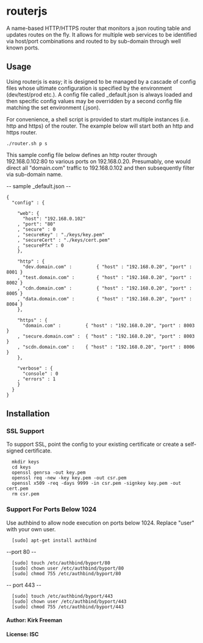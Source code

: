 # routerjs

A name-based HTTP/HTTPS router that monitors a json routing table and updates routes on the fly. It allows for multiple web services to be identified via host/port combinations and routed to by sub-domain through well known ports.

## Usage
Using routerjs is easy; it is designed to be managed by a cascade of config files whose ultimate configuration is specified by the environment (dev/test/prod etc.). A config file called _default.json is always loaded and then specific config values may be overridden by a second config file matching the set environment (<env>.json).

For convenience, a shell script is provided to start multiple instances (i.e. http and https) of the router. The example below will start both an http and https router.
```
./router.sh p s 
```
This sample config file below defines an http router through 192.168.0.102:80 to various ports on 192.168.0.20. Presumably, one would direct all "domain.com" traffic to 192.168.0.102 and then subsequently filter via sub-domain name. 

-- sample _default.json --
```
{
  "config" : {

    "web": {
      "host": "192.168.0.102"
    , "port": "80"
    , "secure" : 0
    , "secureKey" : "./keys/key.pem"
    , "secureCert" : "./keys/cert.pem"
    , "securePfx" : 0
    },

    "http" : {
      "dev.domain.com" :         { "host" : "192.168.0.20", "port" : 8001 }
    , "test.domain.com" :        { "host" : "192.168.0.20", "port" : 8002 }
    , "cdn.domain.com" :         { "host" : "192.168.0.20", "port" : 8005 }
    , "data.domain.com" :        { "host" : "192.168.0.20", "port" : 8004 }
    },

    "https" : {
      "domain.com" :         { "host" : "192.168.0.20", "port" : 8003 }
    , "secure.domain.com" :  { "host" : "192.168.0.20", "port" : 8003 }
    , "scdn.domain.com" :    { "host" : "192.168.0.20", "port" : 8006 }
    },

    "verbose" : {
      "console" : 0
    , "errors" : 1
    }
  }
}
```

## Installation

### SSL Support
To support SSL, point the config to your existing certificate or create a self-signed certificate.

```
  mkdir keys
  cd keys
  openssl genrsa -out key.pem
  openssl req -new -key key.pem -out csr.pem
  openssl x509 -req -days 9999 -in csr.pem -signkey key.pem -out cert.pem
  rm csr.pem
```

### Support For Ports Below 1024 
Use authbind to allow node execution on ports below 1024. Replace "user" with your own user.

```
  [sudo] apt-get install authbind
```
--port 80 --
```
  [sudo] touch /etc/authbind/byport/80
  [sudo] chown user /etc/authbind/byport/80
  [sudo] chmod 755 /etc/authbind/byport/80
```
-- port 443 --
```
  [sudo] touch /etc/authbind/byport/443
  [sudo] chown user /etc/authbind/byport/443
  [sudo] chmod 755 /etc/authbind/byport/443
```


#### Author: Kirk Freeman
#### License: ISC
